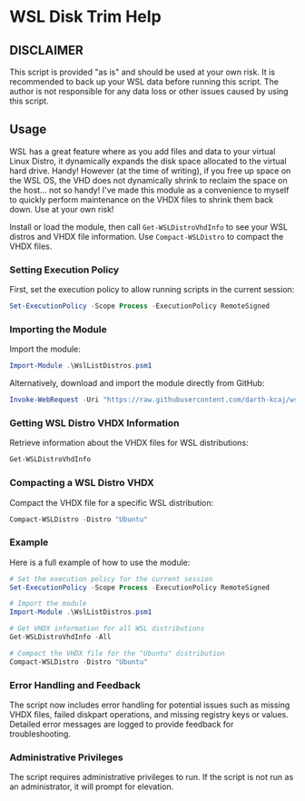 # WSL Disk Trim Help

## DISCLAIMER
This script is provided "as is" and should be used at your own risk. It is recommended to back up your WSL data before running this script. The author is not responsible for any data loss or other issues caused by using this script.



## Usage 
WSL has a great feature where as you add files and data to your virtual Linux Distro, it dynamically expands the disk space allocated to the virtual hard drive. Handy! However (at the time of writing), if you free up space on the WSL OS, the VHD does not dynamically shrink to reclaim the space on the host... not so handy!
I've made this module as a convenience to myself to quickly perform maintenance on the VHDX files to shrink them back down. Use at your own risk!

Install or load the module, then call `Get-WSLDistroVhdInfo` to see your WSL distros and VHDX file information. Use `Compact-WSLDistro` to compact the VHDX files.

### Setting Execution Policy
First, set the execution policy to allow running scripts in the current session:
```powershell
Set-ExecutionPolicy -Scope Process -ExecutionPolicy RemoteSigned
```

### Importing the Module
Import the module:
```powershell
Import-Module .\WslListDistros.psm1
```

Alternatively, download and import the module directly from GitHub:
```powershell
Invoke-WebRequest -Uri "https://raw.githubusercontent.com/darth-kcaj/wsl-disk-trim/refs/heads/main/WslDiskTrim.psm1" -OutFile "WslListDistros.psm1"; Import-Module .\WslListDistros.psm1
```

### Getting WSL Distro VHDX Information
Retrieve information about the VHDX files for WSL distributions:
```powershell
Get-WSLDistroVhdInfo
```

### Compacting a WSL Distro VHDX
Compact the VHDX file for a specific WSL distribution:
```powershell
Compact-WSLDistro -Distro "Ubuntu"
```

### Example
Here is a full example of how to use the module:
```powershell
# Set the execution policy for the current session
Set-ExecutionPolicy -Scope Process -ExecutionPolicy RemoteSigned

# Import the module
Import-Module .\WslListDistros.psm1

# Get VHDX information for all WSL distributions
Get-WSLDistroVhdInfo -All

# Compact the VHDX file for the "Ubuntu" distribution
Compact-WSLDistro -Distro "Ubuntu"
```

### Error Handling and Feedback
The script now includes error handling for potential issues such as missing VHDX files, failed diskpart operations, and missing registry keys or values. Detailed error messages are logged to provide feedback for troubleshooting.

### Administrative Privileges
The script requires administrative privileges to run. If the script is not run as an administrator, it will prompt for elevation.
